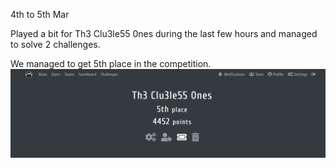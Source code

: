 4th to 5th Mar

Played a bit for Th3 Clu3le55 0nes during the last few hours and managed to solve 2 challenges.

We managed to get 5th place in the competition.
![score](./images/scoreboard.png)
